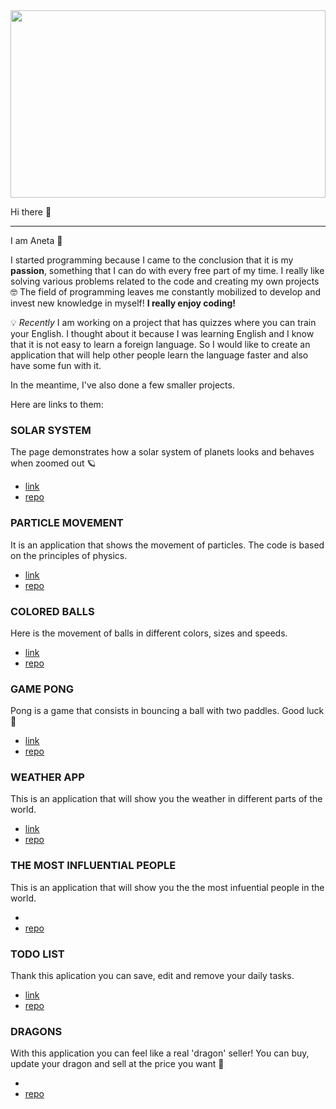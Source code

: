 <img src="https://user-images.githubusercontent.com/58802893/229369851-febece0b-35fa-4ca7-b1e8-216fe5edd296.jpg" width="100%" height="300" />
 
Hi there 👋
___

I am Aneta 🦋 

I started programming because I came to the conclusion that it is my **passion**, something that I can do with every free part of my time. I really like solving various problems related to the code and creating my own projects 🤓 The field of programming leaves me constantly mobilized to develop and invest new knowledge in myself! **I really enjoy coding!** 

💡 *Recently* I am working on a project that has quizzes where you can train your English. I thought about it because I was learning English and I know that it is not easy to learn a foreign language. So I would like to create an application that will help other people learn the language faster and also have some fun with it.

In the meantime, I've also done a few smaller projects. 

Here are links to them:

### SOLAR SYSTEM
The page demonstrates how a solar system of planets looks and behaves when zoomed out 🪐
* [link](https://solar-system-butterfly-123.netlify.app/)
* [repo](https://github.com/butterfly-123/solar-system)

### PARTICLE MOVEMENT
It is an application that shows the movement of particles. The code is based on the principles of physics.
* [link](https://particle-movement-batterfly-123.netlify.app/)
* [repo](https://github.com/butterfly-123/particle-movement)

### COLORED BALLS
Here is the movement of balls in different colors, sizes and speeds.
* [link](https://colored-balls-batterfly-123.netlify.app/)
* [repo](https://github.com/butterfly-123/colored-balls)

### GAME PONG
Pong is a game that consists in bouncing a ball with two paddles. Good luck 💪
* [link](https://game-pong-batterfly-123.netlify.app/)
* [repo](https://github.com/butterfly-123/game-pong)

### WEATHER APP
This is an application that will show you the weather in different parts of the world.
* [link](https://weather-app-butterfly-123.netlify.app/) 
* [repo](https://github.com/butterfly-123/weather-app)

### THE MOST INFLUENTIAL PEOPLE
This is an application that will show you the the most infuential people in the world.
* []() 
* [repo](https://github.com/butterfly-123/the-most-influential-people)

### TODO LIST
Thank this aplication you can save, edit and remove your daily tasks.
* [link](https://to-do-butterfly-123.netlify.app)
* [repo](https://github.com/butterfly-123/to-do-list)

### DRAGONS
With this application you can feel like a real 'dragon' seller! You can buy, update your dragon and sell at the price you want 🌱 

* 
* [repo](https://github.com/butterfly-123/dragons)

<!--
**butterfly-123/butterfly-123** is a ✨ _special_ ✨ repository because its `README.md` (this file) appears on your GitHub profile.

Here are some ideas to get you started:

- 🔭 I’m currently working on ...
- 🌱 I’m currently learning ...
- 👯 I’m looking to collaborate on ...
- 🤔 I’m looking for help with ...
- 💬 Ask me about ...
- 📫 How to reach me: ...
- 😄 Pronouns: ...
- ⚡ Fun fact: ...
-->
